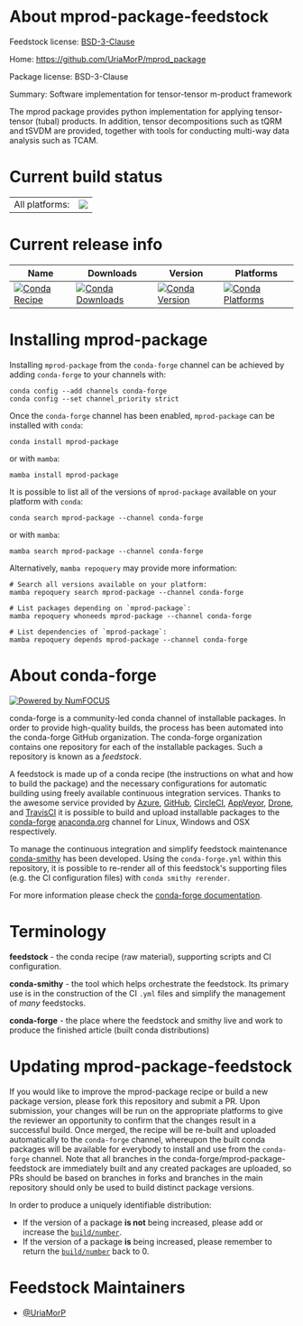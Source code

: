 About mprod-package-feedstock
=============================

Feedstock license: [BSD-3-Clause](https://github.com/conda-forge/mprod-package-feedstock/blob/main/LICENSE.txt)

Home: https://github.com/UriaMorP/mprod_package

Package license: BSD-3-Clause

Summary: Software implementation for tensor-tensor m-product framework

The mprod package provides python implementation for applying tensor-tensor (tubal) products.
In addition, tensor decompositions such as tQRM and tSVDM are provided, together
with tools for conducting multi-way data analysis such as TCAM.


Current build status
====================


<table><tr><td>All platforms:</td>
    <td>
      <a href="https://dev.azure.com/conda-forge/feedstock-builds/_build/latest?definitionId=14756&branchName=main">
        <img src="https://dev.azure.com/conda-forge/feedstock-builds/_apis/build/status/mprod-package-feedstock?branchName=main">
      </a>
    </td>
  </tr>
</table>

Current release info
====================

| Name | Downloads | Version | Platforms |
| --- | --- | --- | --- |
| [![Conda Recipe](https://img.shields.io/badge/recipe-mprod--package-green.svg)](https://anaconda.org/conda-forge/mprod-package) | [![Conda Downloads](https://img.shields.io/conda/dn/conda-forge/mprod-package.svg)](https://anaconda.org/conda-forge/mprod-package) | [![Conda Version](https://img.shields.io/conda/vn/conda-forge/mprod-package.svg)](https://anaconda.org/conda-forge/mprod-package) | [![Conda Platforms](https://img.shields.io/conda/pn/conda-forge/mprod-package.svg)](https://anaconda.org/conda-forge/mprod-package) |

Installing mprod-package
========================

Installing `mprod-package` from the `conda-forge` channel can be achieved by adding `conda-forge` to your channels with:

```
conda config --add channels conda-forge
conda config --set channel_priority strict
```

Once the `conda-forge` channel has been enabled, `mprod-package` can be installed with `conda`:

```
conda install mprod-package
```

or with `mamba`:

```
mamba install mprod-package
```

It is possible to list all of the versions of `mprod-package` available on your platform with `conda`:

```
conda search mprod-package --channel conda-forge
```

or with `mamba`:

```
mamba search mprod-package --channel conda-forge
```

Alternatively, `mamba repoquery` may provide more information:

```
# Search all versions available on your platform:
mamba repoquery search mprod-package --channel conda-forge

# List packages depending on `mprod-package`:
mamba repoquery whoneeds mprod-package --channel conda-forge

# List dependencies of `mprod-package`:
mamba repoquery depends mprod-package --channel conda-forge
```


About conda-forge
=================

[![Powered by
NumFOCUS](https://img.shields.io/badge/powered%20by-NumFOCUS-orange.svg?style=flat&colorA=E1523D&colorB=007D8A)](https://numfocus.org)

conda-forge is a community-led conda channel of installable packages.
In order to provide high-quality builds, the process has been automated into the
conda-forge GitHub organization. The conda-forge organization contains one repository
for each of the installable packages. Such a repository is known as a *feedstock*.

A feedstock is made up of a conda recipe (the instructions on what and how to build
the package) and the necessary configurations for automatic building using freely
available continuous integration services. Thanks to the awesome service provided by
[Azure](https://azure.microsoft.com/en-us/services/devops/), [GitHub](https://github.com/),
[CircleCI](https://circleci.com/), [AppVeyor](https://www.appveyor.com/),
[Drone](https://cloud.drone.io/welcome), and [TravisCI](https://travis-ci.com/)
it is possible to build and upload installable packages to the
[conda-forge](https://anaconda.org/conda-forge) [anaconda.org](https://anaconda.org/)
channel for Linux, Windows and OSX respectively.

To manage the continuous integration and simplify feedstock maintenance
[conda-smithy](https://github.com/conda-forge/conda-smithy) has been developed.
Using the ``conda-forge.yml`` within this repository, it is possible to re-render all of
this feedstock's supporting files (e.g. the CI configuration files) with ``conda smithy rerender``.

For more information please check the [conda-forge documentation](https://conda-forge.org/docs/).

Terminology
===========

**feedstock** - the conda recipe (raw material), supporting scripts and CI configuration.

**conda-smithy** - the tool which helps orchestrate the feedstock.
                   Its primary use is in the construction of the CI ``.yml`` files
                   and simplify the management of *many* feedstocks.

**conda-forge** - the place where the feedstock and smithy live and work to
                  produce the finished article (built conda distributions)


Updating mprod-package-feedstock
================================

If you would like to improve the mprod-package recipe or build a new
package version, please fork this repository and submit a PR. Upon submission,
your changes will be run on the appropriate platforms to give the reviewer an
opportunity to confirm that the changes result in a successful build. Once
merged, the recipe will be re-built and uploaded automatically to the
`conda-forge` channel, whereupon the built conda packages will be available for
everybody to install and use from the `conda-forge` channel.
Note that all branches in the conda-forge/mprod-package-feedstock are
immediately built and any created packages are uploaded, so PRs should be based
on branches in forks and branches in the main repository should only be used to
build distinct package versions.

In order to produce a uniquely identifiable distribution:
 * If the version of a package **is not** being increased, please add or increase
   the [``build/number``](https://docs.conda.io/projects/conda-build/en/latest/resources/define-metadata.html#build-number-and-string).
 * If the version of a package **is** being increased, please remember to return
   the [``build/number``](https://docs.conda.io/projects/conda-build/en/latest/resources/define-metadata.html#build-number-and-string)
   back to 0.

Feedstock Maintainers
=====================

* [@UriaMorP](https://github.com/UriaMorP/)

